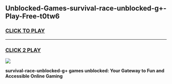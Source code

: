 
## Unblocked-Games-survival-race-unblocked-g+-Play-Free-t0tw6
<h3>
<a href="https://premium76.site?title=survival-race-unblocked-g+&ref=24M">CLICK TO PLAY</a></h3>
<hr>

<h3>
<a href="https://premium76.site?title=survival-race-unblocked-g+&ref=24M">CLICK 2 PLAY</a>
  
</h3>

<a href="https://premium76.site?title=survival-race-unblocked-g+&ref=24M"><img src="https://clearcache.store/games.png"></a>


**survival-race-unblocked-g+ games unblocked: Your Gateway to Fun and Accessible Online Gaming**
